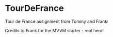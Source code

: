 # TourDeFrance

Tour de France assignment from Tommy and Frank!


Credits to Frank for the MVVM starter - real hero!
